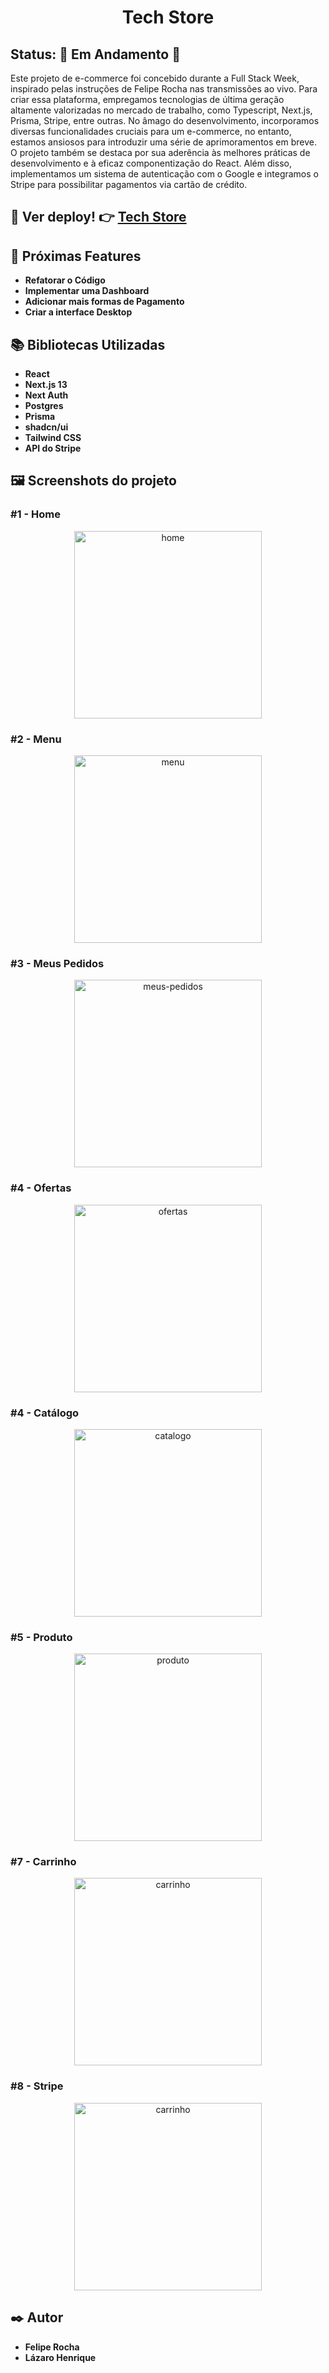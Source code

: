 <p align="center">
  <h1 align="center">Tech Store</h1>
</p>

## Status: 🚧 Em Andamento 🚧

Este projeto de e-commerce foi concebido durante a Full Stack Week, inspirado pelas instruções de Felipe Rocha nas transmissões ao vivo. Para criar essa plataforma, empregamos tecnologias de última geração altamente valorizadas no mercado de trabalho, como Typescript, Next.js, Prisma, Stripe, entre outras. No âmago do desenvolvimento, incorporamos diversas funcionalidades cruciais para um e-commerce, no entanto, estamos ansiosos para introduzir uma série de aprimoramentos em breve. O projeto também se destaca por sua aderência às melhores práticas de desenvolvimento e à eficaz componentização do React. Além disso, implementamos um sistema de autenticação com o Google e integramos o Stripe para possibilitar pagamentos via cartão de crédito.

## 👀 Ver deploy! 👉 <a href="https://tech-store-murex.vercel.app">Tech Store</a>

## 🚀 Próximas Features

* **Refatorar o Código**
* **Implementar uma Dashboard**
* **Adicionar mais formas de Pagamento**
* **Criar a interface Desktop**

## 📚 Bibliotecas Utilizadas
* **React**
* **Next.js 13**
* **Next Auth**
* **Postgres**
* **Prisma**
* **shadcn/ui**
* **Tailwind CSS**
* **API do Stripe**

## 🖼 Screenshots do projeto

### #1 - Home
<p align="center">
  <img align="center" src="https://github.com/LazaroHenrique3/tech-store/assets/78514404/f1296045-b0ba-4ba7-9a0f-ff60f4189ca1" alt="home" width="300"/>
</p>

### #2 - Menu
<p align="center">
  <img align="center" src="https://github.com/LazaroHenrique3/tech-store/assets/78514404/9139b319-8e12-4f1a-846a-9ba98eb4b402" alt="menu" width="300"/>
</p>

### #3 - Meus Pedidos
<p align="center">
  <img align="center" src="https://github.com/LazaroHenrique3/tech-store/assets/78514404/2395c9b1-ae18-43b6-93cb-9a264280748f" alt="meus-pedidos" width="300"/>
</p>

### #4 - Ofertas
<p align="center">
  <img align="center" src="https://github.com/LazaroHenrique3/tech-store/assets/78514404/0c67ce87-f92c-48ba-9a30-74842ab54f22" alt="ofertas" width="300"/>
</p>

### #4 - Catálogo
<p align="center">
  <img align="center" src="https://github.com/LazaroHenrique3/tech-store/assets/78514404/ae484159-e192-4e50-8f95-312bcb400c75" alt="catalogo" width="300"/>
</p>

### #5 - Produto
<p align="center">
  <img align="center" src="https://github.com/LazaroHenrique3/tech-store/assets/78514404/f40fc294-3ef7-4546-af49-6fdfe978a582" alt="produto" width="300"/>
</p>

### #7 - Carrinho
<p align="center">
  <img align="center" src="https://github.com/LazaroHenrique3/tech-store/assets/78514404/df50b597-3cd8-42bf-846e-9945920dc2e3" alt="carrinho" width="300"/>
</p>

### #8 - Stripe
<p align="center">
  <img align="center" src="https://github.com/LazaroHenrique3/tech-store/assets/78514404/35ecf084-6412-4fbb-9a60-ef184e1d718e" alt="carrinho" width="300"/>
</p>

## ✒️ Autor

* **Felipe Rocha**
* **Lázaro Henrique**  


